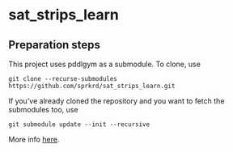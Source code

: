# sat_strips_learn


## Preparation steps

This project uses pddlgym as a submodule. To clone, use

```
git clone --recurse-submodules https://github.com/sprkrd/sat_strips_learn.git
```

If you've already cloned the repository and you want to fetch the submodules
too, use

```
git submodule update --init --recursive
```

More info [here](https://git-scm.com/book/en/v2/Git-Tools-Submodules).



